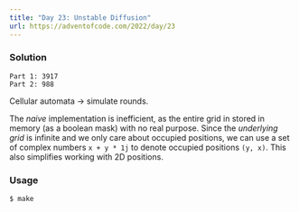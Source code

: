 ```yaml
---
title: "Day 23: Unstable Diffusion"
url: https://adventofcode.com/2022/day/23
---
```


### Solution
```
Part 1: 3917
Part 2: 988
```
Cellular automata -> simulate rounds.

The _naive_ implementation is inefficient, as the entire grid in stored in memory (as a boolean mask) with no real purpose. Since the _underlying grid_ is infinite and we only care about occupied positions, we can use a set of complex numbers `x + y * 1j` to denote occupied positions `(y, x)`. This also simplifies working with 2D positions.

### Usage
```
$ make
```
